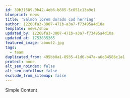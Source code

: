 ```yaml
---
id: 39b31589-0b42-4eb6-b885-5c851c13a9e1
blueprint: news
title: 'Salmon lorem dorado cod herring'
author: 12268fa3-3007-471b-a3a7-f73495a4d10a
template: news/show
updated_by: 12268fa3-3007-471b-a3a7-f73495a4d10a
updated_at: 1753835265
featured_image: about2.jpg
tags:
  - team
duplicated_from: 495bb0a1-8935-41d6-b47a-a6c84586c1a1
protect: none
alt_seo_noindex: false
alt_seo_nofollow: false
exclude_from_sitemap: false
---
```

Simple Content